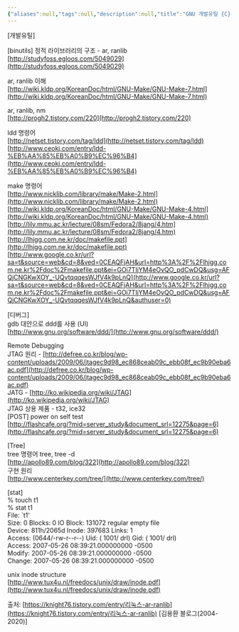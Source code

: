 ```yaml
---
{"aliases":null,"tags":null,"description":null,"title":"GNU 개발유틸 {C}{C++}{UNIX}{LINUX}","created":"2023-09-10T14:27:34","updated":"2023-09-10T14:27:39","dg-publish":true,"permalink":"/docs/GNU 개발유틸 {C}{C++}{UNIX}{LINUX}/","dgPassFrontmatter":true}
---
```


[개발유틸]  
  
[binutils] 정적 라이브러리의 구조 - ar, ranlib  
[http://studyfoss.egloos.com/5049029](http://studyfoss.egloos.com/5049029)  
  
ar, ranlib 이해  
[http://wiki.kldp.org/KoreanDoc/html/GNU-Make/GNU-Make-7.html](http://wiki.kldp.org/KoreanDoc/html/GNU-Make/GNU-Make-7.html)  
  
ar, ranlib, nm  
[http://progh2.tistory.com/220](http://progh2.tistory.com/220)  
  
ldd 명령어  
[http://netset.tistory.com/tag/ldd](http://netset.tistory.com/tag/ldd)  
[http://www.ceokj.com/entry/ldd-%EB%AA%85%EB%A0%B9%EC%96%B4](http://www.ceokj.com/entry/ldd-%EB%AA%85%EB%A0%B9%EC%96%B4)  
  
make 명령어  
[http://www.nicklib.com/library/make/Make-2.html](http://www.nicklib.com/library/make/Make-2.html)  
[http://wiki.kldp.org/KoreanDoc/html/GNU-Make/GNU-Make-4.html](http://wiki.kldp.org/KoreanDoc/html/GNU-Make/GNU-Make-4.html)  
[http://lily.mmu.ac.kr/lecture/08sm/Fedora2/8jang/4.htm](http://lily.mmu.ac.kr/lecture/08sm/Fedora2/8jang/4.htm)  
[http://lhjgg.com.ne.kr/doc/makefile.ppt](http://lhjgg.com.ne.kr/doc/makefile.ppt)  
[http://www.google.co.kr/url?sa=t&source=web&cd=8&ved=0CEAQFjAH&url=http%3A%2F%2Flhjgg.com.ne.kr%2Fdoc%2Fmakefile.ppt&ei=GOi7TIjYM4eOvQO_pdCwDQ&usg=AFQjCNGKwXOY_-UQvtqqqesWJfV4k9pLnQ](http://www.google.co.kr/url?sa=t&source=web&cd=8&ved=0CEAQFjAH&url=http%3A%2F%2Flhjgg.com.ne.kr%2Fdoc%2Fmakefile.ppt&ei=GOi7TIjYM4eOvQO_pdCwDQ&usg=AFQjCNGKwXOY_-UQvtqqqesWJfV4k9pLnQ&authuser=0)  
  
  
  
[디버그]  
gdb 대안으로 ddd를 사용 (UI)  
[http://www.gnu.org/software/ddd/](http://www.gnu.org/software/ddd/)  
  
Remote Debugging  
JTAG 원리 - [http://defree.co.kr/blog/wp-content/uploads/2009/06/jtagec9d98_ec868ceab09c_ebb08f_ec9b90eba6ac.pdf](http://defree.co.kr/blog/wp-content/uploads/2009/06/jtagec9d98_ec868ceab09c_ebb08f_ec9b90eba6ac.pdf)  
JATG - [http://ko.wikipedia.org/wiki/JTAG](http://ko.wikipedia.org/wiki/JTAG)  
JTAG 상용 제품 - t32, ice32  
[POST] power on self test  
[http://flashcafe.org/?mid=server_study&document_srl=12275&page=6](http://flashcafe.org/?mid=server_study&document_srl=12275&page=6)  
  
[Tree]  
tree 명령어 tree, tree -d  
[http://apollo89.com/blog/322](http://apollo89.com/blog/322)  
구현 원리  
[http://www.centerkey.com/tree/](http://www.centerkey.com/tree/)  
  
[stat]  
% touch t1  
% stat t1  
File: `t1'  
Size: 0 Blocks: 0 IO Block: 131072 regular empty file  
Device: 811h/2065d Inode: 397683 Links: 1  
Access: (0644/-rw-r--r--) Uid: ( 1001/ drl) Gid: ( 1001/ drl)  
Access: 2007-05-26 08:39:21.000000000 -0500  
Modify: 2007-05-26 08:39:21.000000000 -0500  
Change: 2007-05-26 08:39:21.000000000 -0500  
  
unix inode structure  
[http://www.tux4u.nl/freedocs/unix/draw/inode.pdf](http://www.tux4u.nl/freedocs/unix/draw/inode.pdf)  
  
출처: [https://knight76.tistory.com/entry/리눅스-ar-ranlib](https://knight76.tistory.com/entry/리눅스-ar-ranlib) [김용환 블로그(2004-2020)]
